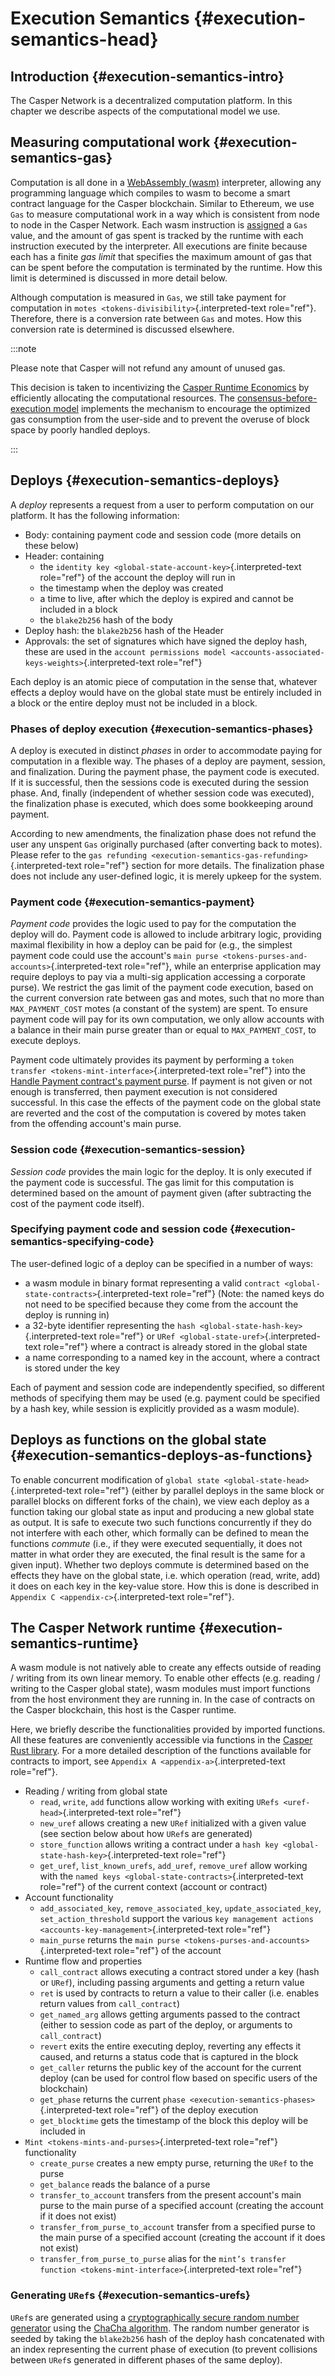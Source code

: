 # Execution Semantics {#execution-semantics-head}

## Introduction {#execution-semantics-intro}

The Casper Network is a decentralized computation platform. In this chapter we describe aspects of the computational model we use.

## Measuring computational work {#execution-semantics-gas}

Computation is all done in a [WebAssembly (wasm)](https://webassembly.org/) interpreter, allowing any programming language which compiles to wasm to become a smart contract language for the Casper blockchain. Similar to Ethereum, we use `Gas` to measure computational work in a way which is consistent from node to node in the Casper Network. Each wasm instruction is [assigned](https://github.com/casper-network/casper-node/blob/cb1d20ad1ea6e245cd8237f9406885a1e785c669/execution_engine/src/shared/wasm_config.rs#L15) a `Gas` value, and the amount of gas spent is tracked by the runtime with each instruction executed by the interpreter. All executions are finite because each has a finite _gas limit_ that specifies the maximum amount of gas that can be spent before the computation is terminated by the runtime. How this limit is determined is discussed in more detail below.

Although computation is measured in `Gas`, we still take payment for computation in `motes <tokens-divisibility>`{.interpreted-text role="ref"}. Therefore, there is a conversion rate between `Gas` and motes. How this conversion rate is determined is discussed elsewhere.

:::note

Please note that Casper will not refund any amount of unused gas.

This decision is taken to incentivizing the [Casper Runtime Economics](../economics/runtime.md#runtime-economics) by efficiently allocating the computational resources. The [consensus-before-execution model](../economics/runtime.md#consensus-before-execution-basics-of-payment) implements the mechanism to encourage the optimized gas consumption from the user-side and to prevent the overuse of block space by poorly handled deploys.

:::

## Deploys {#execution-semantics-deploys}

A _deploy_ represents a request from a user to perform computation on our platform. It has the following information:

-   Body: containing payment code and session code (more details on these below)
-   Header: containing
    -   the `identity key <global-state-account-key>`{.interpreted-text role="ref"} of the account the deploy will run in
    -   the timestamp when the deploy was created
    -   a time to live, after which the deploy is expired and cannot be included in a block
    -   the `blake2b256` hash of the body
-   Deploy hash: the `blake2b256` hash of the Header
-   Approvals: the set of signatures which have signed the deploy hash, these are used in the `account permissions model <accounts-associated-keys-weights>`{.interpreted-text role="ref"}

Each deploy is an atomic piece of computation in the sense that, whatever effects a deploy would have on the global state must be entirely included in a block or the entire deploy must not be included in a block.

### Phases of deploy execution {#execution-semantics-phases}

A deploy is executed in distinct _phases_ in order to accommodate paying for computation in a flexible way. The phases of a deploy are payment, session, and finalization. During the payment phase, the payment code is executed. If it is successful, then the sessions code is executed during the session phase. And, finally (independent of whether session code was executed), the finalization phase is executed, which does some bookkeeping around payment.

According to new amendments, the finalization phase does not refund the user any unspent `Gas` originally purchased (after converting back to motes). Please refer to the `gas refunding <execution-semantics-gas-refunding>`{.interpreted-text role="ref"} section for more details. The finalization phase does not include any user-defined logic, it is merely upkeep for the system.

### Payment code {#execution-semantics-payment}

_Payment code_ provides the logic used to pay for the computation the deploy will do. Payment code is allowed to include arbitrary logic, providing maximal flexibility in how a deploy can be paid for (e.g., the simplest payment code could use the account's `main purse <tokens-purses-and-accounts>`{.interpreted-text role="ref"}, while an enterprise application may require deploys to pay via a multi-sig application accessing a corporate purse). We restrict the gas limit of the payment code execution, based on the current conversion rate between gas and motes, such that no more than `MAX_PAYMENT_COST` motes (a constant of the system) are spent. To ensure payment code will pay for its own computation, we only allow accounts with a balance in their main purse greater than or equal to `MAX_PAYMENT_COST`, to execute deploys.

Payment code ultimately provides its payment by performing a `token transfer <tokens-mint-interface>`{.interpreted-text role="ref"} into the [Handle Payment contract's payment purse](https://github.com/casper-network/casper-node/blob/cb1d20ad1ea6e245cd8237f9406885a1e785c669/types/src/system/handle_payment/mod.rs#L65). If payment is not given or not enough is transferred, then payment execution is not considered successful. In this case the effects of the payment code on the global state are reverted and the cost of the computation is covered by motes taken from the offending account's main purse.

### Session code {#execution-semantics-session}

_Session code_ provides the main logic for the deploy. It is only executed if the payment code is successful. The gas limit for this computation is determined based on the amount of payment given (after subtracting the cost of the payment code itself).

### Specifying payment code and session code {#execution-semantics-specifying-code}

The user-defined logic of a deploy can be specified in a number of ways:

-   a wasm module in binary format representing a valid `contract <global-state-contracts>`{.interpreted-text role="ref"} (Note: the named keys do not need to be specified because they come from the account the deploy is running in)
-   a 32-byte identifier representing the `hash <global-state-hash-key>`{.interpreted-text role="ref"} or `URef <global-state-uref>`{.interpreted-text role="ref"} where a contract is already stored in the global state
-   a name corresponding to a named key in the account, where a contract is stored under the key

Each of payment and session code are independently specified, so different methods of specifying them may be used (e.g. payment could be specified by a hash key, while session is explicitly provided as a wasm module).

## Deploys as functions on the global state {#execution-semantics-deploys-as-functions}

To enable concurrent modification of `global state <global-state-head>`{.interpreted-text role="ref"} (either by parallel deploys in the same block or parallel blocks on different forks of the chain), we view each deploy as a function taking our global state as input and producing a new global state as output. It is safe to execute two such functions concurrently if they do not interfere with each other, which formally can be defined to mean the functions _commute_ (i.e., if they were executed sequentially, it does not matter in what order they are executed, the final result is the same for a given input). Whether two deploys commute is determined based on the effects they have on the global state, i.e. which operation (read, write, add) it does on each key in the key-value store. How this is done is described in `Appendix C <appendix-c>`{.interpreted-text role="ref"}.

## The Casper Network runtime {#execution-semantics-runtime}

A wasm module is not natively able to create any effects outside of reading / writing from its own linear memory. To enable other effects (e.g. reading / writing to the Casper global state), wasm modules must import functions from the host environment they are running in. In the case of contracts on the Casper blockchain, this host is the Casper runtime.

Here, we briefly describe the functionalities provided by imported functions. All these features are conveniently accessible via functions in the [Casper Rust library](https://crates.io/crates/casper-contract). For a more detailed description of the functions available for contracts to import, see `Appendix A <appendix-a>`{.interpreted-text role="ref"}.

-   Reading / writing from global state
    -   `read`, `write`, `add` functions allow working with exiting `URefs <uref-head>`{.interpreted-text role="ref"}
    -   `new_uref` allows creating a new `URef` initialized with a given value (see section below about how `URef`s are generated)
    -   `store_function` allows writing a contract under a `hash key <global-state-hash-key>`{.interpreted-text role="ref"}
    -   `get_uref`, `list_known_urefs`, `add_uref`, `remove_uref` allow working with the `named keys <global-state-contracts>`{.interpreted-text role="ref"} of the current context (account or contract)
-   Account functionality
    -   `add_associated_key`, `remove_associated_key`, `update_associated_key`, `set_action_threshold` support the various `key management actions <accounts-key-management>`{.interpreted-text role="ref"}
    -   `main_purse` returns the `main purse <tokens-purses-and-accounts>`{.interpreted-text role="ref"} of the account
-   Runtime flow and properties
    -   `call_contract` allows executing a contract stored under a key (hash or `URef`), including passing arguments and getting a return value
    -   `ret` is used by contracts to return a value to their caller (i.e. enables return values from `call_contract`)
    -   `get_named_arg` allows getting arguments passed to the contract (either to session code as part of the deploy, or arguments to `call_contract`)
    -   `revert` exits the entire executing deploy, reverting any effects it caused, and returns a status code that is captured in the block
    -   `get_caller` returns the public key of the account for the current deploy (can be used for control flow based on specific users of the blockchain)
    -   `get_phase` returns the current `phase <execution-semantics-phases>`{.interpreted-text role="ref"} of the deploy execution
    -   `get_blocktime` gets the timestamp of the block this deploy will be included in
-   `Mint <tokens-mints-and-purses>`{.interpreted-text role="ref"} functionality
    -   `create_purse` creates a new empty purse, returning the `URef` to the purse
    -   `get_balance` reads the balance of a purse
    -   `transfer_to_account` transfers from the present account's main purse to the main purse of a specified account (creating the account if it does not exist)
    -   `transfer_from_purse_to_account` transfer from a specified purse to the main purse of a specified account (creating the account if it does not exist)
    -   `transfer_from_purse_to_purse` alias for the `mint’s transfer function <tokens-mint-interface>`{.interpreted-text role="ref"}

### Generating `URef`s {#execution-semantics-urefs}

`URef`s are generated using a [cryptographically secure random number generator](https://rust-random.github.io/rand/rand_chacha/struct.ChaCha20Rng.html) using the [ChaCha algorithm](https://cr.yp.to/chacha.html). The random number generator is seeded by taking the `blake2b256` hash of the deploy hash concatenated with an index representing the current phase of execution (to prevent collisions between `URef`s generated in different phases of the same deploy).
